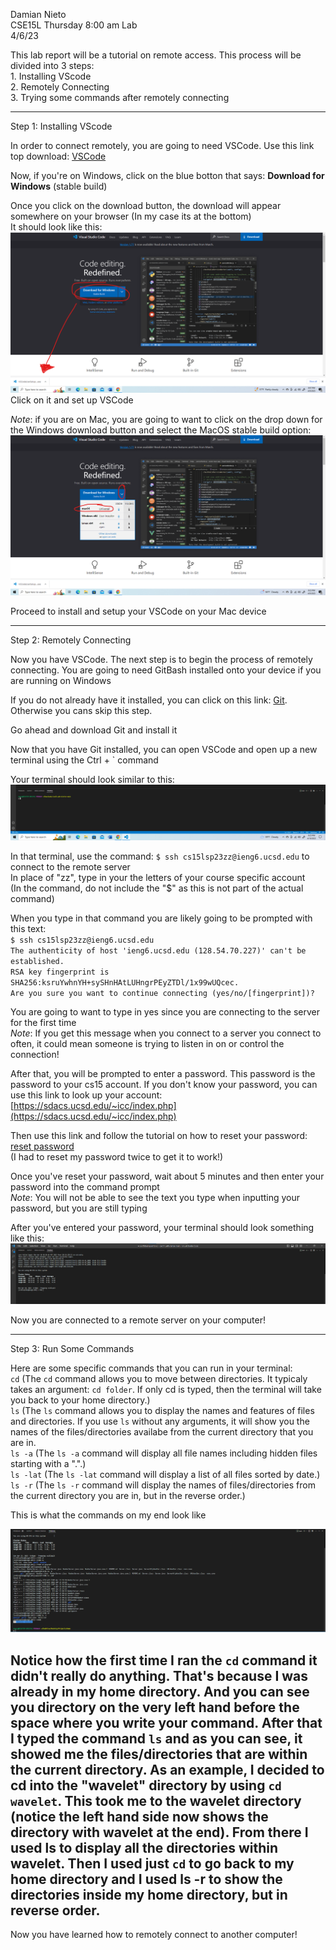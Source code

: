 Damian Nieto  
CSE15L Thursday 8:00 am Lab  
4/6/23  


This lab report will be a tutorial on remote access. This process will be divided into 3 steps:  
      1. Installing VScode  
      2. Remotely Connecting  
      3. Trying some commands after remotely connecting  
      
---  
Step 1: Installing VScode  

In order to connect remotely, you are going to need VSCode. Use this link top download:
      [VSCode](https://code.visualstudio.com/)  
      
Now, if you're on Windows, click on the blue botton that says: **Download for Windows** (stable build)  
 
Once you click on the download button, the download will appear somewhere on your browser (In my case its at the bottom)  
It should look like this:  
![Image](first.png) 
Click on it and set up VSCode

*Note*: if you are on Mac, you are going to want to click on the drop down for the Windows download button and select the MacOS stable build option:  
![Image](MacOSstepLabReport1.png)  

Proceed to install and setup your VSCode on your Mac device

---  
Step 2: Remotely Connecting

Now you have VSCode. The next step is to begin the process of remotely connecting. You are going to need GitBash installed onto your device if you are running on
Windows

If you do not already have it installed, you can click on this link: [Git](https://gitforwindows.org/). Otherwise you cans skip this step. 

Go ahead and download Git and install it  

Now that you have Git installed, you can open VSCode and open up a new terminal using the Ctrl + ` command  

Your terminal should look similar to this:  
![Terminal](termianlshot.png)

In that terminal, use the command: `$ ssh cs15lsp23zz@ieng6.ucsd.edu` to connect to the remote server  
In place of "zz", type in your the letters of your course specific account  
(In the command, do not include the "$" as this is not part of the actual command)  


When you type in that command you are likely going to be prompted with this text:  
`$ ssh cs15lsp23zz@ieng6.ucsd.edu`  
`The authenticity of host 'ieng6.ucsd.edu (128.54.70.227)' can't be established.`  
`RSA key fingerprint is SHA256:ksruYwhnYH+sySHnHAtLUHngrPEyZTDl/1x99wUQcec.`  
`Are you sure you want to continue connecting (yes/no/[fingerprint])?`  

You are going to want to type in yes since you are connecting to the server for the first time  
*Note*: If you get this message when you connect to a server you connect to often, it could mean someone is trying to listen in on or control the connection!  

After that, you will be prompted to enter a password. This password is the password to your cs15 account. If you don't know your password, you can use this link to look up your account: [https://sdacs.ucsd.edu/~icc/index.php](https://sdacs.ucsd.edu/~icc/index.php)  

Then use this link and follow the tutorial on how to reset your password: 
[reset password](https://drive.google.com/file/d/17IDZn8Qq7Q0RkYMxdiIR0o6HJ3B5YqSW/view)  
(I had to reset my password twice to get it to work!)

Once you've reset your password, wait about 5 minutes and then enter your password into the command prompt  
*Note*: You will not be able to see the text you type when inputting your password, but you are still typing 

After you've entered your password, your terminal should look something like this:  
![signed in](connected.png)  

Now you are connected to a remote server on your computer!  

---
Step 3: Run Some Commands  

Here are some specific commands that you can run in your terminal:  
`cd`  (The `cd` command allows you to move between directories. It typicaly takes an argument: `cd folder`. If only cd is typed, then the terminal will take you back to your home directory.)  
`ls`  (The `ls` command allows you to display the names and features of files and directories. If you use `ls` without any arguments, it will show you the names of the files/directories availabe from the current directory that you are in.   
`ls -a`  (The `ls -a` command will display all file names including hidden files starting with a ".".)  
`ls -lat`  (The `ls -lat` command will display a list of all files sorted by date.)  
`ls -r`  (The `ls -r` command will display the names of files/directories from the current directory you are in, but in the reverse order.)

This is what the commands on my end look like  

![Image](runcommands.png)  


Notice how the first time I ran the `cd` command it didn't really do anything. That's because I was already in my home directory. And you can see you directory on the very left hand before the space where you write your command. After that I typed the command `ls` and as you can see, it showed me the files/directories that are within the current directory. As an example, I decided to cd into the "wavelet" directory by using `cd wavelet`. This took me to the wavelet directory (notice the left hand side now shows the directory with wavelet at the end). From there I used ls to display all the directories within wavelet. Then I used just `cd` to go back to my home directory and I used ls -r to show the directories inside my home directory, but in reverse order. 
--- 

Now you have learned how to remotely connect to another computer!








     
